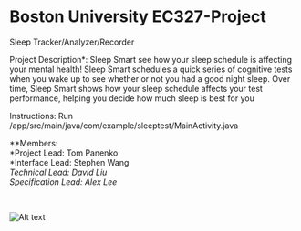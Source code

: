 # Boston University EC327-Project

Sleep Tracker/Analyzer/Recorder

Project Description*:
Sleep Smart see how your sleep schedule is affecting your mental health! Sleep Smart schedules a quick series of cognitive tests when you wake up to see whether or not you had a good night sleep. Over time, Sleep Smart shows how your sleep schedule affects your test performance, helping you decide how much sleep is best for you

Instructions:
Run /app/src/main/java/com/example/sleeptest/MainActivity.java


**Members:
</br> *Project Lead: Tom Panenko
</br> *Interface Lead: Stephen Wang
</br> *Technical Lead: David Liu 
</br> *Specification Lead: Alex Lee**

</br>

![Alt text](https://i.imgur.com/hLJKRPd.png)
